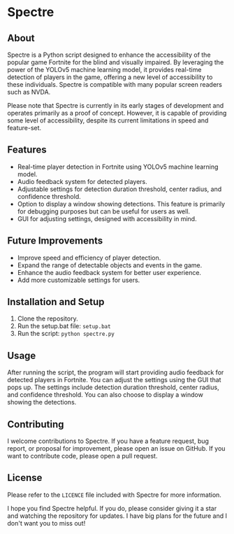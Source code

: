 # Spectre

## About
Spectre is a Python script designed to enhance the accessibility of the popular game Fortnite for the blind and visually impaired. By leveraging the power of the YOLOv5 machine learning model, it provides real-time detection of players in the game, offering a new level of accessibility to these individuals. Spectre is compatible with many popular screen readers such as NVDA.

Please note that Spectre is currently in its early stages of development and operates primarily as a proof of concept. However, it is capable of providing some level of accessibility, despite its current limitations in speed and feature-set.

## Features
* Real-time player detection in Fortnite using YOLOv5 machine learning model.
* Audio feedback system for detected players.
* Adjustable settings for detection duration threshold, center radius, and confidence threshold.
* Option to display a window showing detections. This feature is primarily for debugging purposes but can be useful for users as well.
* GUI for adjusting settings, designed with accessibility in mind.

## Future Improvements
* Improve speed and efficiency of player detection.
* Expand the range of detectable objects and events in the game.
* Enhance the audio feedback system for better user experience.
* Add more customizable settings for users.

## Installation and Setup
1. Clone the repository.
2. Run the setup.bat file: `setup.bat`
3. Run the script: `python spectre.py`

## Usage
After running the script, the program will start providing audio feedback for detected players in Fortnite. You can adjust the settings using the GUI that pops up. The settings include detection duration threshold, center radius, and confidence threshold. You can also choose to display a window showing the detections.

## Contributing
I welcome contributions to Spectre. If you have a feature request, bug report, or proposal for improvement, please open an issue on GitHub. If you want to contribute code, please open a pull request.

## License
Please refer to the `LICENCE` file included with Spectre for more information.

I hope you find Spectre helpful. If you do, please consider giving it a star and watching the repository for updates. I have big plans for the future and I don't want you to miss out!
